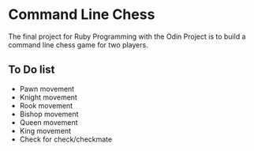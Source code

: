 # Command Line Chess
The final project for Ruby Programming with the Odin Project is to build a command line chess game for two players. 

## To Do list
- Pawn movement
- Knight movement
- Rook movement
- Bishop movement
- Queen movement
- King movement
- Check for check/checkmate